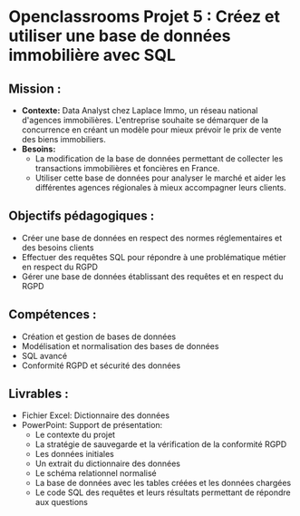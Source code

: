 # Openclassrooms Projet 5 : Créez et utiliser une base de données immobilière avec SQL
## **Mission :**
* **Contexte:** Data Analyst chez Laplace Immo, un réseau national d'agences immobilières. L'entreprise souhaite se démarquer de la concurrence en créant un modèle pour mieux prévoir le prix de vente des biens immobiliers. 
* **Besoins:** 
  * La modification de la base de données permettant de collecter les transactions immobilières et foncières en France.
  * Utiliser cette base de données pour analyser le marché et aider les différentes agences régionales à mieux accompagner leurs clients.
## **Objectifs pédagogiques :**
* Créer une base de données en respect des normes réglementaires et des besoins clients
* Effectuer des requêtes SQL pour répondre à une problématique métier en respect du RGPD
* Gérer une base de données établissant des requêtes et en respect du RGPD

## **Compétences :**
* Création et gestion de bases de données
* Modélisation et normalisation des bases de données
* SQL avancé
* Conformité RGPD et sécurité des données
## **Livrables :**
* Fichier Excel: Dictionnaire des données
* PowerPoint: Support de présentation:
  * Le contexte du projet 
  * La stratégie de sauvegarde et la vérification de la conformité RGPD 
  * Les données initiales 
  * Un extrait du dictionnaire des données 
  * Le schéma relationnel normalisé 
  * La base de données avec les tables créées et les données chargées 
  * Le code SQL des requêtes et leurs résultats permettant de répondre aux questions 
  
